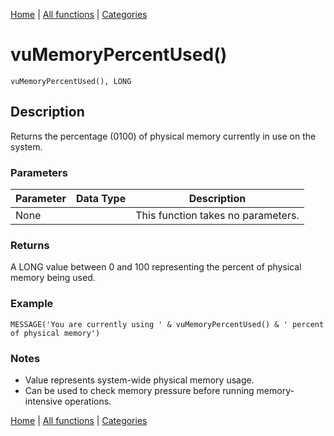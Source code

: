 [Home](../index.md) | [All functions](index.md) | [Categories](../categories/index.md)

# vuMemoryPercentUsed()

```Prototype
vuMemoryPercentUsed(), LONG
```


## Description
Returns the percentage (0100) of physical memory currently in use on the system.

### Parameters

| Parameter | Data Type | Description |
|-----------|-----------|-------------|
| None      |          | This function takes no parameters. |

### Returns
A LONG value between 0 and 100 representing the percent of physical memory being used.

### Example

```Clarion
MESSAGE('You are currently using ' & vuMemoryPercentUsed() & ' percent of physical memory')
```

### Notes
- Value represents system-wide physical memory usage.  
- Can be used to check memory pressure before running memory-intensive operations.

[Home](../index.md) | [All functions](index.md) | [Categories](../categories/index.md)
